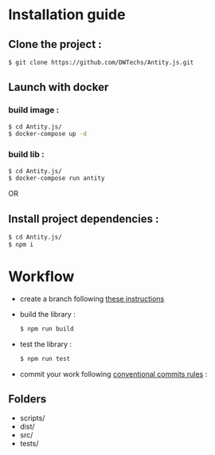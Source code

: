 # Installation guide

## Clone the project :

  ```bash
  $ git clone https://github.com/DWTechs/Antity.js.git
  ```

## Launch with docker
 
  ### build image : 
  ```bash
  $ cd Antity.js/
  $ docker-compose up -d
  ```
  
  ### build lib : 
  ```bash
  $ cd Antity.js/
  $ docker-compose run antity
  ```
  
OR

## Install project dependencies :

  ```bash
  $ cd Antity.js/
  $ npm i
  ```

# Workflow

- create a branch following [these instructions](https://lcluber.github.io/LeadDevToolkit/docs/git/branch.html)

- build the library :

  ```bash
  $ npm run build
  ```

- test the library :

  ```bash
  $ npm run test
  ```

- commit your work following [conventional commits rules](https://lcluber.github.io/LeadDevToolkit/docs/git/commit.html) :


## Folders

- scripts/
- dist/
- src/
- tests/

